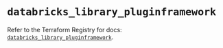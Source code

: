 # `databricks_library_pluginframework`

Refer to the Terraform Registry for docs: [`databricks_library_pluginframework`](https://registry.terraform.io/providers/databricks/databricks/1.56.0/docs/resources/library_pluginframework).
